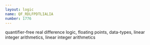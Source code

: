 ```yaml
---
layout: logic
name: QF_RDLFPDTLIALIA
number: 1776
---
```

quantifier-free real difference logic, floating points, data-types, linear integer arithmetics, linear integer arithmetics
